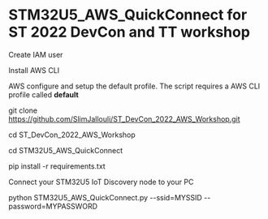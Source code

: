 # STM32U5_AWS_QuickConnect for ST 2022 DevCon and TT workshop

Create IAM user

Install AWS CLI

AWS configure and setup the default profile. The script requires a AWS CLI profile called **default**

git clone https://github.com/SlimJallouli/ST_DevCon_2022_AWS_Workshop.git

cd ST_DevCon_2022_AWS_Workshop

cd STM32U5_AWS_QuickConnect

pip install -r requirements.txt

Connect your STM32U5 IoT Discovery node to your PC

python STM32U5_AWS_QuickConnect.py --ssid=MYSSID --password=MYPASSWORD
